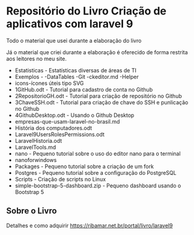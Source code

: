 # Repositório do Livro Criação de aplicativos com laravel 9

Todo o material que usei durante a elaboração do livro

Já o material que criei durante a elaboração é oferecido de forma restrita aos leitores no meu site.

- Estatisticas - Estatísticas diversas de áreas de TI
- Exemplos - 
	 -DataTables
	 -Git
	 -ckeditor.md
	 -Helper
- icons-ícones úteis tipo SVG
- 1GitHub.odt - Tutorial para cadastro de conta no Github
- 2RepositorioGH.odt - Tutorial para criação de repositório no Github
- 3ChaveSSH.odt - Tutorial para criação de chave do SSH e punlicação no Github
- 4GithubDesktop.odt - Usando o Github Desktop
- empresas-que-usam-laravel-no-brasil.md
- História dos computadores.odt
- Laravel9UsersRolesPermissions.odt
- LaravelHistoria.odt
- LaravelTools.md
- nano - Pequeno tutorial sobre o uso do editor nano para o terminal
- nanoforwindows
- Packages - Pequeno tutorial sobre a criação de um fork
- Postgres - Pequeno tutorial sobre a configuração do PostgreSQL
- Scripts - Criação de scripts no Linux
- simple-bootstrap-5-dashboard.zip - Pequeno dashboard usando o Bootstrap 5

## Sobre o Livro

Detalhes e como adquirir
https://ribamar.net.br/portal/livro/laravel9
